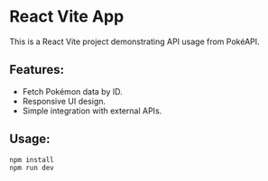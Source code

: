 # React Vite App
This is a React Vite project demonstrating API usage from PokéAPI.

## Features:
- Fetch Pokémon data by ID.
- Responsive UI design.
- Simple integration with external APIs.

## Usage:
```bash
npm install
npm run dev

